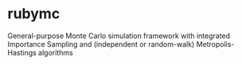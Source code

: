 # rubymc
General-purpose Monte Carlo simulation framework with integrated Importance Sampling and (independent or random-walk) Metropolis-Hastings algorithms
